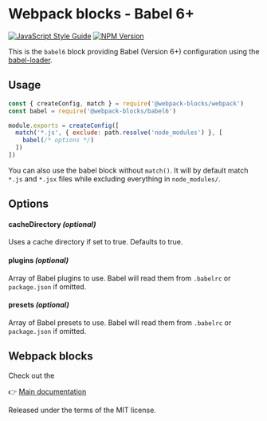 # Webpack blocks - Babel 6+

[![JavaScript Style Guide](https://img.shields.io/badge/code%20style-standard-brightgreen.svg)](http://standardjs.com/)
[![NPM Version](https://img.shields.io/npm/v/@webpack-blocks/babel6.svg)](https://www.npmjs.com/package/@webpack-blocks/babel6)

This is the `babel6` block providing Babel (Version 6+) configuration using the [babel-loader](https://github.com/babel/babel-loader).


## Usage

```js
const { createConfig, match } = require('@webpack-blocks/webpack')
const babel = require('@webpack-blocks/babel6')

module.exports = createConfig([
  match('*.js', { exclude: path.resolve('node_modules') }, [
    babel(/* options */)
  ])
])
```

You can also use the babel block without `match()`. It will by default match `*.js` and `*.jsx` files while excluding everything in `node_modules/`.


## Options

#### cacheDirectory *(optional)*
Uses a cache directory if set to true. Defaults to true.

#### plugins *(optional)*
Array of Babel plugins to use. Babel will read them from `.babelrc` or `package.json` if omitted.

#### presets *(optional)*
Array of Babel presets to use. Babel will read them from `.babelrc` or `package.json` if omitted.


## Webpack blocks

Check out the

👉 [Main documentation](https://github.com/andywer/webpack-blocks)

Released under the terms of the MIT license.
